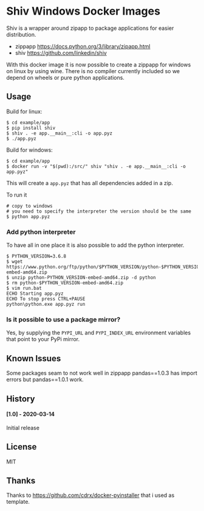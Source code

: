 # Shiv Windows Docker Images

Shiv is a wrapper around zipapp to package applications for easier
distribution.

- zippapp https://docs.python.org/3/library/zipapp.html
- shiv https://github.com/linkedin/shiv

With this docker image it is now possible to create a zippapp for windows on
linux by using wine. There is no compiler currently included so we depend on
wheels or pure python applications.

## Usage

Build for linux:

```
$ cd example/app
$ pip install shiv
$ shiv . -e app.__main__:cli -o app.pyz
$ ./app.pyz
```

Build for windows:

```
$ cd example/app
$ docker run -v "$(pwd):/src/" shiv "shiv . -e app.__main__:cli -o app.pyz"
```

This will create a `app.pyz` that has all dependencies added in a zip.

To run it 

```
# copy to windows
# you need to specify the interpreter the version should be the same
$ python app.pyz
```

### Add python interpreter

To have all in one place it is also possible to add the python interpreter.

```
$ PYTHON_VERSION=3.6.8
$ wget https://www.python.org/ftp/python/$PYTHON_VERSION/python-$PYTHON_VERSION-embed-amd64.zip
$ unzip python-PYTHON_VERSION-embed-amd64.zip -d python
$ rm python-$PYTHON_VERSION-embed-amd64.zip
$ vim run.bat
ECHO Starting app.pyz
ECHO To stop press CTRL+PAUSE
python\python.exe app.pyz run
```

### Is it possible to use a package mirror?

Yes, by supplying the `PYPI_URL` and `PYPI_INDEX_URL` environment variables that point to your PyPi mirror.

## Known Issues

Some packages seam to not work well in zippapp pandas==1.0.3 has import errors
but pandas==1.0.1 work.

## History

#### [1.0] - 2020-03-14
Initial release


## License

MIT

## Thanks

Thanks to https://github.com/cdrx/docker-pyinstaller that i used as template.
